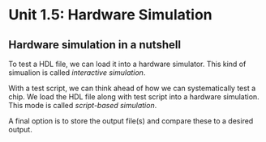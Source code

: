 # Unit 1.5: Hardware Simulation

## Hardware simulation in a nutshell

To test a HDL file, we can load it into a hardware simulator. This kind of simualion is called
*interactive simulation*.

With a test script, we can think ahead of how we can systematically test a chip. We load the HDL file
along with test script into a hardware simulation. This mode is called *script-based simulation*.

A final option is to store the output file(s) and compare these to a desired output.


